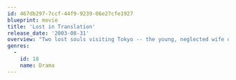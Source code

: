 ```yaml
---
id: 467db297-7ccf-44f9-9239-06e27cfe1927
blueprint: movie
title: 'Lost in Translation'
release_date: '2003-08-31'
overview: "Two lost souls visiting Tokyo -- the young, neglected wife of a photographer and a washed-up movie star shooting a TV commercial -- find an odd solace and pensive freedom to be real in each other's company, away from their lives in America."
genres:
  -
    id: 18
    name: Drama
---
```

